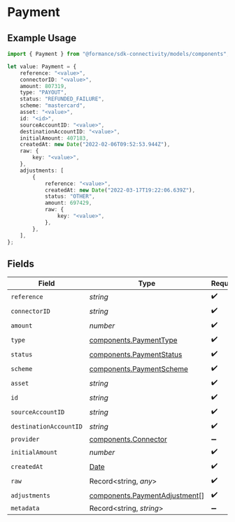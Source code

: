 # Payment

## Example Usage

```typescript
import { Payment } from "@formance/sdk-connectivity/models/components";

let value: Payment = {
    reference: "<value>",
    connectorID: "<value>",
    amount: 807319,
    type: "PAYOUT",
    status: "REFUNDED_FAILURE",
    scheme: "mastercard",
    asset: "<value>",
    id: "<id>",
    sourceAccountID: "<value>",
    destinationAccountID: "<value>",
    initialAmount: 407183,
    createdAt: new Date("2022-02-06T09:52:53.944Z"),
    raw: {
        key: "<value>",
    },
    adjustments: [
        {
            reference: "<value>",
            createdAt: new Date("2022-03-17T19:22:06.639Z"),
            status: "OTHER",
            amount: 697429,
            raw: {
                key: "<value>",
            },
        },
    ],
};
```

## Fields

| Field                                                                                         | Type                                                                                          | Required                                                                                      | Description                                                                                   |
| --------------------------------------------------------------------------------------------- | --------------------------------------------------------------------------------------------- | --------------------------------------------------------------------------------------------- | --------------------------------------------------------------------------------------------- |
| `reference`                                                                                   | *string*                                                                                      | :heavy_check_mark:                                                                            | N/A                                                                                           |
| `connectorID`                                                                                 | *string*                                                                                      | :heavy_check_mark:                                                                            | N/A                                                                                           |
| `amount`                                                                                      | *number*                                                                                      | :heavy_check_mark:                                                                            | N/A                                                                                           |
| `type`                                                                                        | [components.PaymentType](../../models/components/paymenttype.md)                              | :heavy_check_mark:                                                                            | N/A                                                                                           |
| `status`                                                                                      | [components.PaymentStatus](../../models/components/paymentstatus.md)                          | :heavy_check_mark:                                                                            | N/A                                                                                           |
| `scheme`                                                                                      | [components.PaymentScheme](../../models/components/paymentscheme.md)                          | :heavy_check_mark:                                                                            | N/A                                                                                           |
| `asset`                                                                                       | *string*                                                                                      | :heavy_check_mark:                                                                            | N/A                                                                                           |
| `id`                                                                                          | *string*                                                                                      | :heavy_check_mark:                                                                            | N/A                                                                                           |
| `sourceAccountID`                                                                             | *string*                                                                                      | :heavy_check_mark:                                                                            | N/A                                                                                           |
| `destinationAccountID`                                                                        | *string*                                                                                      | :heavy_check_mark:                                                                            | N/A                                                                                           |
| `provider`                                                                                    | [components.Connector](../../models/components/connector.md)                                  | :heavy_minus_sign:                                                                            | N/A                                                                                           |
| `initialAmount`                                                                               | *number*                                                                                      | :heavy_check_mark:                                                                            | N/A                                                                                           |
| `createdAt`                                                                                   | [Date](https://developer.mozilla.org/en-US/docs/Web/JavaScript/Reference/Global_Objects/Date) | :heavy_check_mark:                                                                            | N/A                                                                                           |
| `raw`                                                                                         | Record<string, *any*>                                                                         | :heavy_check_mark:                                                                            | N/A                                                                                           |
| `adjustments`                                                                                 | [components.PaymentAdjustment](../../models/components/paymentadjustment.md)[]                | :heavy_check_mark:                                                                            | N/A                                                                                           |
| `metadata`                                                                                    | Record<string, *string*>                                                                      | :heavy_minus_sign:                                                                            | N/A                                                                                           |